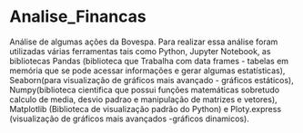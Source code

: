 # Analise_Financas

Análise de algumas ações da Bovespa. Para realizar essa análise foram utilizadas várias ferramentas tais como Python, Jupyter Notebook, as bibliotecas Pandas (biblioteca que Trabalha com data frames - tabelas em memória que se pode acessar informações e gerar algumas estatísticas), Seaborn(para visualização de gráficos mais avançado - gráficos estáticos), Numpy(biblioteca cientifica que possui funções matemáticas sobretudo calculo de media, desvio padrao e manipulação de matrizes e vetores), Matplotlib (Biblioteca de visualização padrão do Python) e Ploty.express (visualização de gráficos mais avançados -gráficos dinamicos).
